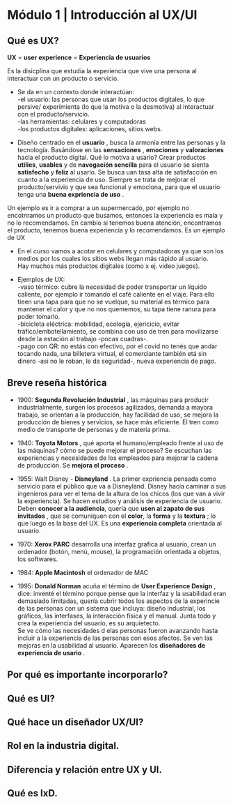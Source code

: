 # Módulo 1 | Introducción al UX/UI

## Qué es UX? 

**UX** = **user experience** = **Experiencia de usuarios** <br>

Es la disicplina que estudia la experiencia que vive una persona al interactuar con un producto o servicio.

* Se da en un contexto donde interactúan: <br>
-el usuario: las personas que usan los productos digitales, lo que persive/ experimienta (lo que la motiva o la desmotiva) al interactuar con el producto/servicio. <br>
-las herramientas: celulares y computadoras <br>
-los productos digitales: aplicaciones, sitios webs. <br>

* Diseño centrado en el **usuario** , busca la armonía entre las personas y la tecnología. Basándose en las **sensaciones** , **emociones** y **valoraciones** hacia el producto digital. Qué lo motiva a usarlo? Crear productos **utilies**, **usables** y de **navegación sencilla** para el usuario se sienta **satisfecho** y **feliz** al usarlo. Se busca uan tasa alta de satisfacción en cuanto a la experiencia de uso. Siempre se trata de mejorar el producto/servivio y que sea funcional y emociona, para que el usuario tenga una **buena expriencia de uso** . <br>

Un ejemplo es ir a comprar a un supermercado, por ejemplo no encotnramos un producto que busamos, entonces la experiencia es mala y no lo recomendamos.
En cambio si tenemos buena atención, encontramos el producto, tenemos buena experiencia y lo recomendamos. Es un ejemplo de UX

* En el curso vamos a acotar en celulares y computadoras ya que son los medios por los cuales los sitios webs llegan más rápido al usuario. <br>
Hay muchos más productos digitales (como x ej. video juegos). <br>

* Ejemplos de UX: <br>
-vaso térmico: cubre la necesidad de poder transportar un líquido caliente, por ejemplo ir tomando el café caliente en el viaje. Para ello tieen una tapa para que no se vuelque, su material es térmico para mantener el calor y que no nos quememos, su tapa tiene ranura para poder tomarlo.  <br>
-bicicleta eléctrica: mobilidad, ecología, ejericicio, evitar tráfico/embotellamiento, se combina con uso de tren para movilizarse desde la estación al trabajo -pocas cuadras-. <br>
-pago con QR: no estás con efectivo, por el covid no tenés que andar tocando nada, una billetera virtual, el comerciante también etá sin dinero -asi no le roban, le da seguridad-, nueva experiencia de pago.

## Breve reseña histórica

* 1900: **Segunda Revolución Industrial** , las máquinas para producir industrialmente, surgen los procesos agilizados, demanda a mayora trabajo, se orientan a la producción, hay facilidad de uso, se mejora la producción de bienes y servicios, se hace más eficiente. El tren como medio de transporte de personas y de materia prima. <br> 

* 1940: **Toyota Motors** , qué aporta el humano/empleado frente al uso de las máquinas? cómo se puede mejorar el proceso? Se escuchan las experiencias y necesidades de los empleados para mejorar la cadena de producción. Se **mejora el proceso** . <br> 

* 1955: Walt Disney - **Disneyland** . La primer expriencia pensada como servicio para el público que va a Disneyland. Disney hacía caminar a sus ingenieros para ver el tema de la altura de los chicos (los que van a vivir la experiencia). Se hacen estudios y análisis de experiencia de usuario. Deben **conocer a la audiencia**, quería que **usen al zapato de sus invitados** , que se comuniquen con el **color**, la **forma** y la **textura** ; lo que luego es la base del UX. Es una **experiencia completa** orientada al usuario.<br> 

* 1970: **Xerox PARC** desarrolla una interfaz grafica al usuario, crean un ordenador (botón, menú, mouse), la programación orientada a objetos, los softwares.<br> 

* 1984: **Apple Macintosh** el ordenador de MAC<br> 

* 1995: **Donald Norman** acuña el término de **User Experience Design** , dice: inventé el término porque pense que la interfaz y la usabilidad eran demasiado limitadas, quería  cubrir todos los aspectos de la experincie de las personas con un sistema que incluya: diseño industrial, los gráficos, las interfases, la interacción física y el manual. Junta todo y crea la experiencia del usuario, es su arquietecto.<br> 
Se ve cómo las necesidades d elas personas fueron avanzando hasta incluir a la experiencia de las personas con esos afectos. Se ven las mejoras en la usabilidad al usuario. Aparecen los  **diseñadores de experiencia de usario** .<br> 

## Por qué es importante incorporarlo?

## Qué es UI?

## Qué hace un diseñador UX/UI?

## Rol en la industria digital.

## Diferencia y relación entre UX y UI.

## Qué es IxD.
